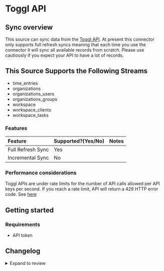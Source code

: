 # Toggl API

## Sync overview

This source can sync data from the [Toggl API](https://developers.track.toggl.com/docs/). At present this connector only supports full refresh syncs meaning that each time you use the connector it will sync all available records from scratch. Please use cautiously if you expect your API to have a lot of records.

## This Source Supports the Following Streams

- time_entries
- organizations
- organizations_users
- organizations_groups
- workspace
- workspace_clients
- workspace_tasks

### Features

| Feature           | Supported?\(Yes/No\) | Notes |
| :---------------- | :------------------- | :---- |
| Full Refresh Sync | Yes                  |       |
| Incremental Sync  | No                   |       |

### Performance considerations

Toggl APIs are under rate limits for the number of API calls allowed per API keys per second. If you reach a rate limit, API will return a 429 HTTP error code. See [here](https://developers.track.toggl.com/docs/#the-api-format)

## Getting started

### Requirements

- API token

## Changelog

<details>
  <summary>Expand to review</summary>

| Version | Date       | Pull Request                                              | Subject                                 |
|:--------|:-----------| :-------------------------------------------------------- | :-------------------------------------- |
| 0.1.11 | 2024-07-27 | [42755](https://github.com/airbytehq/airbyte/pull/42755) | Update dependencies |
| 0.1.10 | 2024-07-20 | [42244](https://github.com/airbytehq/airbyte/pull/42244) | Update dependencies |
| 0.1.9 | 2024-07-13 | [41736](https://github.com/airbytehq/airbyte/pull/41736) | Update dependencies |
| 0.1.8 | 2024-07-10 | [41510](https://github.com/airbytehq/airbyte/pull/41510) | Update dependencies |
| 0.1.7 | 2024-07-09 | [41227](https://github.com/airbytehq/airbyte/pull/41227) | Update dependencies |
| 0.1.6 | 2024-07-06 | [40968](https://github.com/airbytehq/airbyte/pull/40968) | Update dependencies |
| 0.1.5   | 2024-06-28 | [#38740](https://github.com/airbytehq/airbyte/pull/38740) | Make connector compatible with Builder  |
| 0.1.4   | 2024-06-25 | [40493](https://github.com/airbytehq/airbyte/pull/40493) | Update dependencies |
| 0.1.3   | 2024-06-22 | [40096](https://github.com/airbytehq/airbyte/pull/40096) | Update dependencies |
| 0.1.2   | 2024-06-04 | [38985](https://github.com/airbytehq/airbyte/pull/38985) | [autopull] Upgrade base image to v1.2.1 |
| 0.1.1   | 2024-05-20 | [38376](https://github.com/airbytehq/airbyte/pull/38376) | [autopull] base image + poetry + up_to_date |
| 0.1.0   | 2022-10-28 | [#18507](https://github.com/airbytehq/airbyte/pull/18507) | 🎉 New Source: Toggl API [low-code CDK] |

</details>
